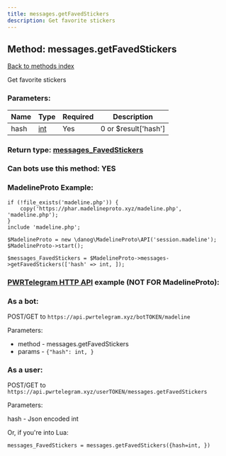 ```yaml
---
title: messages.getFavedStickers
description: Get favorite stickers
---
```

## Method: messages.getFavedStickers  
[Back to methods index](index.md)


Get favorite stickers

### Parameters:

| Name     |    Type       | Required | Description |
|----------|---------------|----------|-------------|
|hash|[int](../types/int.md) | Yes|0 or $result['hash']|


### Return type: [messages\_FavedStickers](../types/messages_FavedStickers.md)

### Can bots use this method: **YES**


### MadelineProto Example:


```
if (!file_exists('madeline.php')) {
    copy('https://phar.madelineproto.xyz/madeline.php', 'madeline.php');
}
include 'madeline.php';

$MadelineProto = new \danog\MadelineProto\API('session.madeline');
$MadelineProto->start();

$messages_FavedStickers = $MadelineProto->messages->getFavedStickers(['hash' => int, ]);
```

### [PWRTelegram HTTP API](https://pwrtelegram.xyz) example (NOT FOR MadelineProto):

### As a bot:

POST/GET to `https://api.pwrtelegram.xyz/botTOKEN/madeline`

Parameters:

* method - messages.getFavedStickers
* params - `{"hash": int, }`



### As a user:

POST/GET to `https://api.pwrtelegram.xyz/userTOKEN/messages.getFavedStickers`

Parameters:

hash - Json encoded int




Or, if you're into Lua:

```
messages_FavedStickers = messages.getFavedStickers({hash=int, })
```

